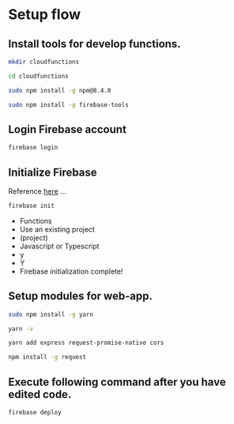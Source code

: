 # Setup flow

## Install tools for develop functions.

```bash
mkdir cloudfunctions
```

```bash
cd cloudfunctions
```

```bash
sudo npm install -g npm@8.4.0
```

```bash
sudo npm install -g firebase-tools
```

## Login Firebase account

```bash
firebase login
```

## Initialize Firebase

Reference [here](https://www.to-r.net/media/note-rss/) ...

```bash
firebase init
```

- Functions
- Use an existing project
- (project)
- Javascript or Typescript
- y
- Y
- Firebase initialization complete!

## Setup modules for web-app.

```bash
sudo npm install -g yarn
```

```bash
yarn -v
```

```bash
yarn add express request-promise-native cors
```

```bash
npm install -g request
```

## Execute following command after you have edited code.

```bash
firebase deploy
```

```bash

```

```bash

```

```bash

```



